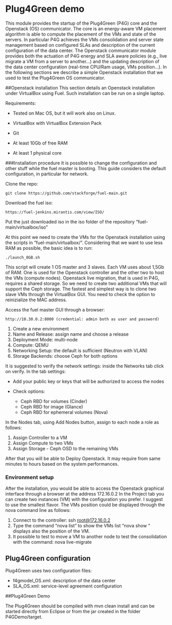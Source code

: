 # Plug4Green demo

This module provides the startup of the Plug4Green (P4G) core and the Openstack (OS) communicator. The core is an energy-aware VM placement algorithm is able to compute the placement of the VMs and state of the servers. In particular P4G achieves the VMs consolidation and server state management based on configured SLAs and description of the current configuration of the data center. 
The Openstack communicator module provides both the actuation of P4G energy and SLA aware policies (e.g., live migrate a VM from a server to another…) and the updating description of the data center configuration (real-time CPU/Ram usage, VMs position…).
In the following sections we describe a simple Openstack installation that we used to test the Plug4Green OS communicator. 

##Openstack installation
This section details an Openstack installation under VirtualBox using Fuel. Such installation can be run on a single laptop. 

Requirements:

- Tested on Mac OS, but it will work also on Linux.

- VirtualBox with VirtualBox Extension Pack
- Git 
- At least 10Gb of free RAM 
- At least 1 physical core

###Installation procedure
It is possible to change the configuration and other stuff while the fuel master is booting. This guide considers the default configuration, in particular for network. 

Clone the repo:

```git clone https://github.com/stackforge/fuel-main.git```

Download the fuel iso:

```https://fuel-jenkins.mirantis.com/view/ISO/```

Put the just downloaded iso in the iso folder of the repository “fuel-main/virtualbox/iso”

At this point we need to create the VMs for the Openstack installation using the scripts in “fuel-main/virtualbox/”. Considering that we want to use less RAM as possible, the basic idea is to run:

```./launch_8GB.sh```

This script will create 1 OS master and 3 slaves. Each VM uses about 1,5Gb of RAM. One is used for the Openstack controller and the other two to host the VMs (compute nodes).  Openstack live migration, that is used in P4G, requires a shared storage. So we need to create two additional VMs that will support the Ceph storage. The fastest and simplest way is to clone two slave VMs through the VirtualBox GUI. You need to check the option to reinizialize the MAC address.

Access the fuel master GUI through a browser:

```http://10.30.0.2:8000 (credential: admin both as user and password)```

1. Create a new environment
2. Name and Release: assign name and choose a release
3. Deployment Mode: multi-node
4. Compute: QEMU
5. Networking Setup: the default is sufficient (Neutron with VLAN)
6. Storage Backends: choose Ceph for both options

It is suggested to verify the network settings: inside the Networks tab click on verify.
In the tab settings:

- Add your public key or keys that will be authorized to access the nodes
- Check options:
 
	- Ceph RBD for volumes (Cinder)
	- Ceph RBD for image (Glance)
	- Ceph RBD for ephemeral volumes (Nova)

In the Nodes tab, using Add Nodes button, assign to each node a role as follows:

1. Assign Controller to a VM
2. Assign Compute to two VMs
3. Assign Storage - Ceph OSD to the remaining VMs

After that you will be able to Deploy Openstack. It may require from same minutes to hours based on the system performances.


### Environment setup

After the installation, you would be able to access the Openstack graphical interface through a browser at the address 172.16.0.2
In the Project tab you can create two instances (VM) with the configuration you prefer. I suggest to use the smallest flavor.
The VMs position could be displayed through the nova command line as follows:

1. Connect to the controller: ssh root@172.16.0.2
2. Type the command “nova list” to show the VMs list
“nova show <VM identifier>” displays also the position of the VM.
3. It possible to test to move a VM to another node to test the consolidation with the command: nova live-migrate <VM identifier> <destination node name>

## Plug4Green configuration
Plug4Green uses two configuration files:
- f4gmodel_OS.xml: description of the data center
- SLA_OS.xml: service-level agreement configuration

##Plug4Green Demo

The Plug4Green should be compiled with mvn clean install and can be started directly from Eclipse or from the jar created in the folder P4GDemo/target.